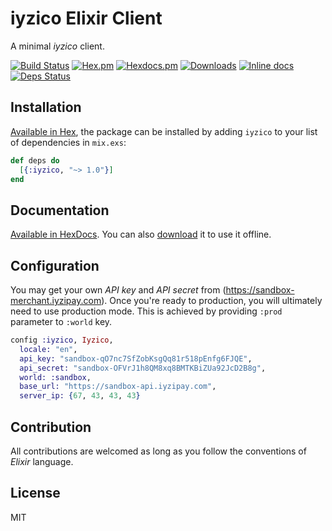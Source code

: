 # iyzico Elixir Client

A minimal *iyzico* client.

[![Build Status](https://travis-ci.org/Chatatata/iyzico.svg?branch=master)](https://travis-ci.org/Chatatata/iyzico)
[![Hex.pm](https://img.shields.io/hexpm/v/iyzico.svg)](https://hex.pm/packages/iyzico)
[![Hexdocs.pm](https://img.shields.io/badge/hexdocs-available-a5439a.svg)](https://hexdocs.pm/iyzico/)
[![Downloads](https://img.shields.io/hexpm/dt/iyzico.svg)](https://hex.pm/packages/iyzico)
[![Inline docs](http://inch-ci.org/github/Chatatata/iyzico.svg)](http://inch-ci.org/github/Chatatata/iyzico)
[![Deps Status](https://beta.hexfaktor.org/badge/all/github/Chatatata/iyzico.svg)](https://beta.hexfaktor.org/github/Chatatata/iyzico)

## Installation

[Available in Hex](https://hex.pm/packages/iyzico), the package can be installed
by adding `iyzico` to your list of dependencies in `mix.exs`:

```elixir
def deps do
  [{:iyzico, "~> 1.0"}]
end
```

## Documentation

[Available in HexDocs](https://hexdocs.pm/iyzico/).
You can also [download](https://repo.hex.pm/docs/iyzico-1.3.0.tar.gz) it to use it offline.

## Configuration

You may get your own *API key* and *API secret* from (https://sandbox-merchant.iyzipay.com).
Once you're ready to production, you will ultimately need to use production mode.
This is achieved by providing `:prod` parameter to `:world` key.

```elixir
config :iyzico, Iyzico,
  locale: "en",
  api_key: "sandbox-qO7nc7SfZobKsgQq81r518pEnfg6FJQE",
  api_secret: "sandbox-OFVrJ1h8QM8xq8BMTKBiZUa92JcD2B8g",
  world: :sandbox,
  base_url: "https://sandbox-api.iyzipay.com",
  server_ip: {67, 43, 43, 43}
```

## Contribution

All contributions are welcomed as long as you follow the conventions of *Elixir* language.

## License

MIT
